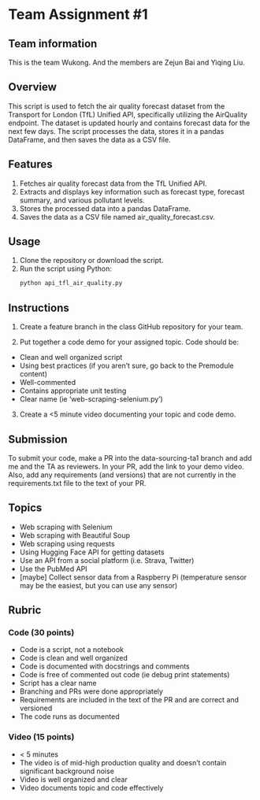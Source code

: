 # Team Assignment #1

## Team information
This is the team Wukong. And the members are Zejun Bai and Yiqing Liu.

## Overview
This script is used to fetch the air quality forecast dataset from the Transport for London (TfL) Unified API, specifically utilizing the AirQuality endpoint. The dataset is updated hourly and contains forecast data for the next few days. The script processes the data, stores it in a pandas DataFrame, and then saves the data as a CSV file.

## Features
1. Fetches air quality forecast data from the TfL Unified API.
2. Extracts and displays key information such as forecast type, forecast summary, and various pollutant levels.
3. Stores the processed data into a pandas DataFrame.
4. Saves the data as a CSV file named air_quality_forecast.csv.


## Usage
1. Clone the repository or download the script.
2. Run the script using Python: 
    ```bash
    python api_tfl_air_quality.py
    ```


## Instructions
1. Create a feature branch in the class GitHub repository for your team. 

2. Put together a code demo for your assigned topic. 
Code should be:
* Clean and well organized script
* Using best practices (if you aren’t sure, go back to the Premodule content)
* Well-commented
* Contains appropriate unit testing
* Clear name (ie ‘web-scraping-selenium.py’)

3. Create a <5 minute video documenting your topic and code demo. 

## Submission
To submit your code, make a PR into the data-sourcing-ta1 branch and add me and the TA as reviewers. In your PR, add the link to your demo video. Also, add any requirements (and versions) that are not currently in the requirements.txt file to the text of your PR.

## Topics
* Web scraping with Selenium
* Web scraping with Beautiful Soup
* Web scraping using requests
* Using Hugging Face API for getting datasets
* Use an API from a social platform (i.e. Strava, Twitter)
* Use the PubMed API
* [maybe] Collect sensor data from a Raspberry Pi (temperature sensor may be the easiest, but you can use any sensor)

## Rubric
### Code (30 points)
* Code is a script, not a notebook
* Code is clean and well organized
* Code is documented with docstrings and comments 
* Code is free of commented out code (ie debug print statements)
* Script has a clear name
* Branching and PRs were done appropriately
* Requirements are included in the text of the PR and are correct and versioned
* The code runs as documented

### Video (15 points)
* < 5 minutes
* The video is of mid-high production quality and doesn’t contain significant background noise 
* Video is well organized and clear
* Video documents topic and code effectively

